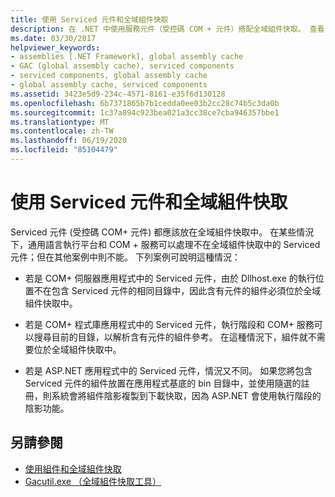 ```yaml
---
title: 使用 Serviced 元件和全域組件快取
description: 在 .NET 中使用服務元件（受控碼 COM + 元件）搭配全域組件快取。 查看 CLR 和 COM + 服務是否可以處理非 GAC 元件。
ms.date: 03/30/2017
helpviewer_keywords:
- assemblies [.NET Framework], global assembly cache
- GAC (global assembly cache), serviced components
- serviced components, global assembly cache
- global assembly cache, serviced components
ms.assetid: 3423e5d9-234c-4571-8161-e35f6d130128
ms.openlocfilehash: 6b7371865b7b1cedda0ee03b2cc28c74b5c3da0b
ms.sourcegitcommit: 1c37a894c923bea021a3cc38ce7cba946357bbe1
ms.translationtype: MT
ms.contentlocale: zh-TW
ms.lasthandoff: 06/19/2020
ms.locfileid: "85104479"
---
```

# <a name="using-serviced-components-with-the-global-assembly-cache"></a>使用 Serviced 元件和全域組件快取
Serviced 元件 (受控碼 COM+ 元件) 都應該放在全域組件快取中。 在某些情況下，通用語言執行平台和 COM + 服務可以處理不在全域組件快取中的 Serviced 元件；但在其他案例中則不能。 下列案例可說明這種情況：  
  
- 若是 COM+ 伺服器應用程式中的 Serviced 元件，由於 Dllhost.exe 的執行位置不在包含 Serviced 元件的相同目錄中，因此含有元件的組件必須位於全域組件快取中。  
  
- 若是 COM+ 程式庫應用程式中的 Serviced 元件，執行階段和 COM+ 服務可以搜尋目前的目錄，以解析含有元件的組件參考。 在這種情況下，組件就不需要位於全域組件快取中。  
  
- 若是 ASP.NET 應用程式中的 Serviced 元件，情況又不同。 如果您將包含 Serviced 元件的組件放置在應用程式基底的 bin 目錄中，並使用隨選的註冊，則系統會將組件陰影複製到下載快取，因為 ASP.NET 會使用執行階段的陰影功能。  
  
## <a name="see-also"></a>另請參閱

- [使用組件和全域組件快取](working-with-assemblies-and-the-gac.md)
- [Gacutil.exe （全域組件快取工具）](../tools/gacutil-exe-gac-tool.md)

